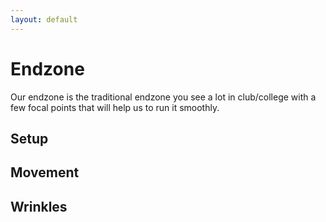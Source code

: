 ```yaml
---
layout: default
---
```

# Endzone

Our endzone is the traditional endzone you see a lot in club/college with a few focal points that will help us to run it smoothly.

## Setup

## Movement

## Wrinkles
